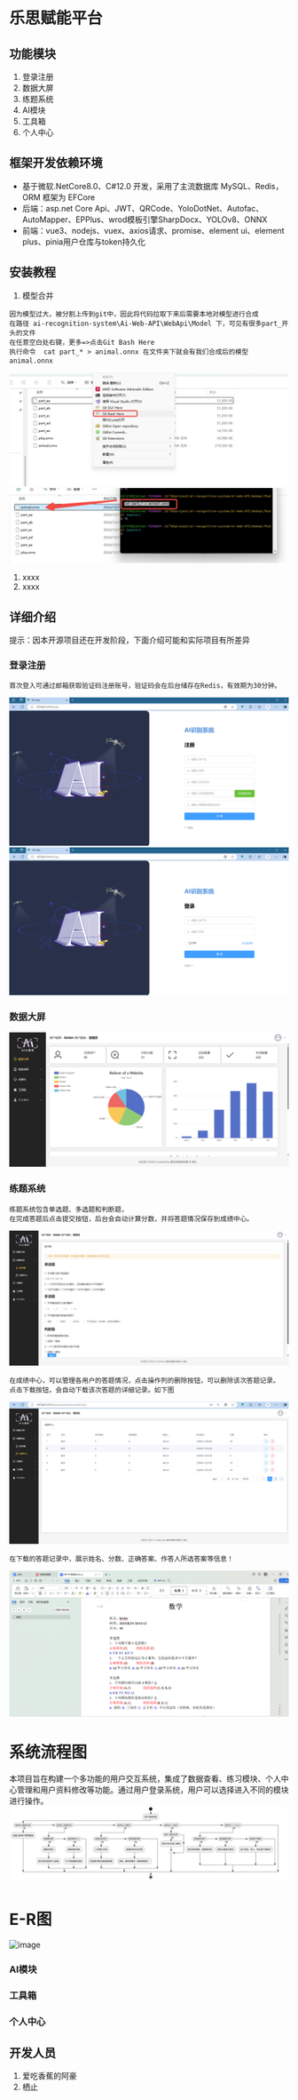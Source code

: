 # 乐思赋能平台

## 功能模块

1.  登录注册
2.  数据大屏
3.  练题系统
4.  AI模块
5.  工具箱
6.  个人中心

## 框架开发依赖环境
 - 基于微软.NetCore8.0、C#12.0 开发，采用了主流数据库 MySQL、Redis，ORM 框架为 EFCore
 - 后端：asp.net Core Api、JWT、QRCode、YoloDotNet、Autofac、AutoMapper、EPPlus、wrod模板引擎SharpDocx、YOLOv8、ONNX 
 - 前端：vue3、nodejs、vuex、axios请求、promise、element ui、element plus、pinia用户仓库与token持久化

## 安装教程

1.  模型合并
```
因为模型过大，被分割上传到git中，因此将代码拉取下来后需要本地对模型进行合成
在路径 ai-recognition-system\Ai-Web-API\WebApi\Model 下，可见有很多part_开头的文件
在任意空白处右键，更多=>点击Git Bash Here
执行命令  cat part_* > animal.onnx 在文件夹下就会有我们合成后的模型animal.onnx
```
![image](readmePhoto/git1.png)
![image](readmePhoto/git2.png)
1.  xxxx
2.  xxxx

## 详细介绍
提示：因本开源项目还在开发阶段，下面介绍可能和实际项目有所差异
### 登录注册

```
首次登入可通过邮箱获取验证码注册账号，验证码会在后台储存在Redis，有效期为30分钟。
```
![image](readmePhoto/login1.png)
![image](readmePhoto/login2.png)

### 数据大屏
![image](readmePhoto/sjdp.png)

### 练题系统
```
练题系统包含单选题、多选题和判断题，
在完成答题后点击提交按钮，后台会自动计算分数，并将答题情况保存到成绩中心。
```
![image](readmePhoto/ltxt1.png)
```
在成绩中心，可以管理各用户的答题情况，点击操作列的删除按钮，可以删除该次答题记录。
点击下载按钮，会自动下载该次答题的详细记录。如下图
```
![image](readmePhoto/ltxt2.png)
```
在下载的答题记录中，展示姓名、分数、正确答案、作答人所选答案等信息！
```
![image](readmePhoto/ltxt3.png)

# 系统流程图
本项目旨在构建一个多功能的用户交互系统，集成了数据查看、练习模块、个人中心管理和用户资料修改等功能。通过用户登录系统，用户可以选择进入不同的模块进行操作。
![image](readmePhoto/Flowchart.png)

# E-R图

![image](readmePhoto/E-R图.png)

### AI模块
### 工具箱
### 个人中心
## 开发人员

1.  爱吃香蕉的阿豪
2.  栖止


